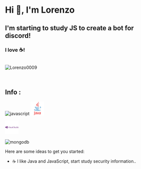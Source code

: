 <h1> Hi 👋, I'm Lorenzo </h1>

<h2> I'm starting to study JS to create a bot for discord! </h2>

<h3> I love ☕!</h3>

<br /><a>
    <img src="https://github-readme-stats.vercel.app/api?username=Lorenzo0009&show_icons=true&theme=dracula&count_private=true"
        alt="Lorenzo0009" />

</a><br />

<h2> Info :</h2>

<img src="https://devicons.github.io/devicon/devicon.git/icons/javascript/javascript-original.svg" alt="javascript"
    width="45" height="45" />
<img src="https://github.com/devicons/devicon/blob/master/icons/java/java-original-wordmark.svg" alt="java" width="45"
    height="45" />

<img src="https://github.com/devicons/devicon/blob/master/icons/visualstudio/visualstudio-plain-wordmark.svg"
    alt="visual code" width="45" height="45" />

<img src="https://devicons.github.io/devicon/devicon.git/icons/mongodb/mongodb-original-wordmark.svg" alt="mongodb" width="45" height="45"/>     
<!--
**Lorenzo0009/Lorenzo0009** is a ✨ _special_ ✨ repository because its `README.md` (this file) appears on your GitHub profile.
 <img src="" alt="java" width="45" height="45" /> -->

Here are some ideas to get you started:
- ☕ I like Java and JavaScript, start study security information..
>